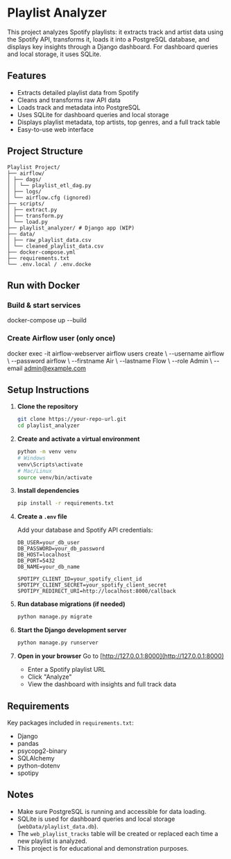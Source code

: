 # Playlist Analyzer

This project analyzes Spotify playlists: it extracts track and artist data using the Spotify API, transforms it, loads it into a PostgreSQL database, and displays key insights through a Django dashboard. For dashboard queries and local storage, it uses SQLite.

## Features

- Extracts detailed playlist data from Spotify
- Cleans and transforms raw API data
- Loads track and metadata into PostgreSQL
- Uses SQLite for dashboard queries and local storage
- Displays playlist metadata, top artists, top genres, and a full track table
- Easy-to-use web interface

## Project Structure

```
Playlist Project/
├── airflow/
│ ├── dags/
│ │ └── playlist_etl_dag.py
│ ├── logs/
│ └── airflow.cfg (ignored)
├── scripts/
│ ├── extract.py
│ ├── transform.py
│ └── load.py
├── playlist_analyzer/ # Django app (WIP)
├── data/
│ ├── raw_playlist_data.csv
│ └── cleaned_playlist_data.csv
├── docker-compose.yml
├── requirements.txt
└── .env.local / .env.docke
```
## Run with Docker

### Build & start services
docker-compose up --build


### Create Airflow user (only once)
docker exec -it airflow-webserver airflow users create \\
  --username airflow \\
  --password airflow \\
  --firstname Air \\
  --lastname Flow \\
  --role Admin \\
  --email admin@example.com


## Setup Instructions

1. **Clone the repository**
   ```bash
   git clone https://your-repo-url.git
   cd playlist_analyzer
   ```

2. **Create and activate a virtual environment**
   ```bash
   python -m venv venv
   # Windows
   venv\Scripts\activate
   # Mac/Linux
   source venv/bin/activate
   ```

3. **Install dependencies**
   ```bash
   pip install -r requirements.txt
   ```

4. **Create a `.env` file**

   Add your database and Spotify API credentials:

   ```
   DB_USER=your_db_user
   DB_PASSWORD=your_db_password
   DB_HOST=localhost
   DB_PORT=5432
   DB_NAME=your_db_name

   SPOTIPY_CLIENT_ID=your_spotify_client_id
   SPOTIPY_CLIENT_SECRET=your_spotify_client_secret
   SPOTIPY_REDIRECT_URI=http://localhost:8000/callback
   ```

5. **Run database migrations (if needed)**
   ```bash
   python manage.py migrate
   ```

6. **Start the Django development server**
   ```bash
   python manage.py runserver
   ```

7. **Open in your browser**
   Go to [http://127.0.0.1:8000](http://127.0.0.1:8000)

   - Enter a Spotify playlist URL
   - Click "Analyze"
   - View the dashboard with insights and full track data

## Requirements

Key packages included in `requirements.txt`:

- Django
- pandas
- psycopg2-binary
- SQLAlchemy
- python-dotenv
- spotipy

## Notes

- Make sure PostgreSQL is running and accessible for data loading.
- SQLite is used for dashboard queries and local storage (`webData/playlist_data.db`).
- The `web_playlist_tracks` table will be created or replaced each time a new playlist is analyzed.
- This project is for educational and demonstration purposes.
